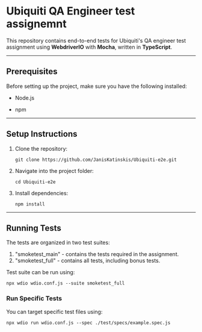 # Ubiquiti QA Engineer test assignemnt

This repository contains end-to-end tests for Ubiquiti's QA engineer test assignment using **WebdriverIO** with **Mocha**, written in **TypeScript**.

----------

## Prerequisites

Before setting up the project, make sure you have the following installed:

-   Node.js
    
-   npm
    

----------

## Setup Instructions

1.  Clone the repository:
    
    ```
    git clone https://github.com/JanisKatinskis/Ubiquiti-e2e.git
    ```
    
2.  Navigate into the project folder:
    
    ```
    cd Ubiquiti-e2e
    ```
    
3.  Install dependencies:
    
    ```
    npm install
    ```
    

----------

## Running Tests

The tests are organized in two test suites:
1. "smoketest_main" - contains the tests required in the assignment.
2. "smoketest_full" - contains all tests, including bonus tests.

Test suite can be run using:
```
npx wdio wdio.conf.js --suite smoketest_full  
```

### Run Specific Tests

You can target specific test files using:

```
npx wdio run wdio.conf.js --spec ./test/specs/example.spec.js
```
